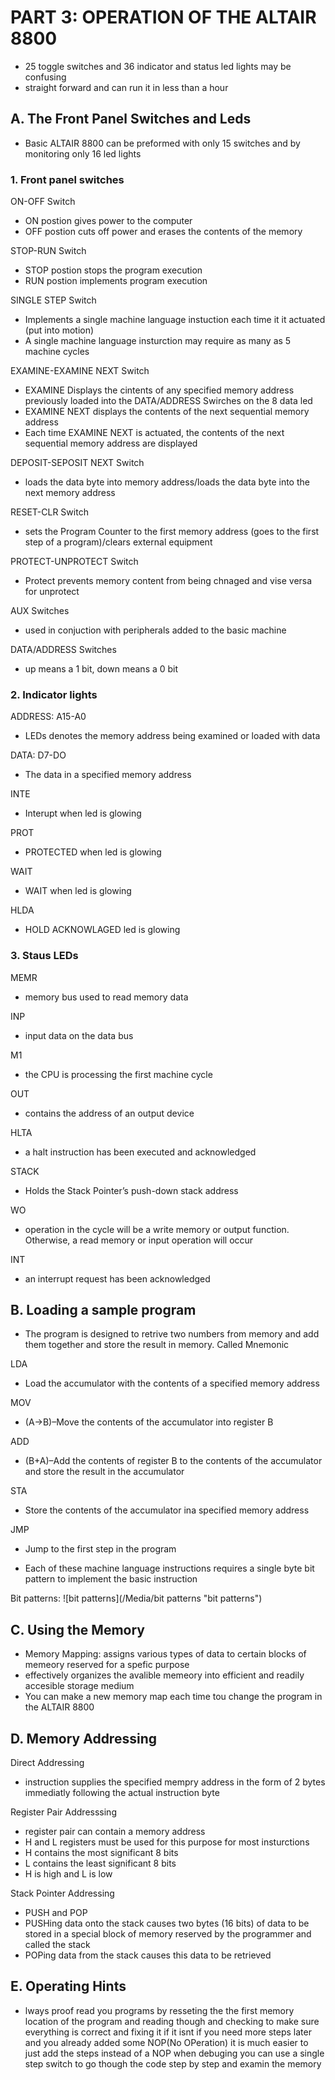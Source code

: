 # PART 3: OPERATION OF THE ALTAIR 8800

- 25 toggle switches and 36 indicator and status led lights may be confusing
- straight forward and can run it in less than a hour

## A. The Front Panel Switches and Leds

- Basic ALTAIR 8800 can be preformed with only 15 switches and by monitoring only 16 led lights

### 1. Front panel switches

ON-OFF Switch
- ON postion gives power to the computer
- OFF postion cuts off power and erases the contents of the memory

STOP-RUN Switch
- STOP postion stops the program execution
- RUN postion implements program execution

SINGLE STEP Switch
- Implements a single machine language instuction each time it it actuated (put into motion)
- A single machine language insturction may require as many as 5 machine cycles

EXAMINE-EXAMINE NEXT Switch
- EXAMINE Displays the cintents of any specified memory address previously loaded into the DATA/ADDRESS Swirches on the 8 data led
- EXAMINE NEXT displays the contents of the next sequential memory address
- Each time EXAMINE NEXT is actuated, the contents of the next sequential memory address are displayed

DEPOSIT-SEPOSIT NEXT Switch
- loads the data byte into memory address/loads the data byte into the next memory address

RESET-CLR Switch
-  sets the Program Counter to the first memory address (goes to the first step of a program)/clears external equipment

PROTECT-UNPROTECT Switch
- Protect prevents memory content from being chnaged and vise versa for unprotect

AUX Switches
- used in conjuction with peripherals added to the basic machine

DATA/ADDRESS Switches
- up means a 1 bit, down means a 0 bit

### 2. Indicator lights

ADDRESS: A15-A0
-  LEDs denotes the memory address being examined or loaded with data

DATA: D7-DO
- The data in a specified memory address

INTE
- Interupt when led is glowing

PROT
- PROTECTED when led is glowing

WAIT
- WAIT when led is glowing

HLDA
- HOLD ACKNOWLAGED led is glowing

### 3. Staus LEDs
MEMR
- memory bus used to read memory data

INP
- input data on the data bus

M1
- the CPU is processing the first machine cycle

OUT
- contains the address of an output device

HLTA
- a halt instruction has been executed and acknowledged

STACK
- Holds the Stack Pointer’s push-down stack address

WO
- operation in the cycle will be a write memory or output function. Otherwise, a read memory or input operation will occur

INT
-  an interrupt request has been acknowledged

## B. Loading a sample program

- The program is designed to retrive two numbers from memory and add them together and store the result in memory. Called Mnemonic

LDA
- Load the accumulator with the contents of a specified memory address

MOV
- (A→B)–Move the contents of the accumulator into register B

ADD
- (B+A)–Add the contents of register B to the contents of the accumulator and store the result in the accumulator

STA
- Store the contents of the accumulator ina specified memory address

JMP
- Jump to the first step in the program

- Each of these machine language instructions requires a single byte bit pattern to implement the basic instruction

Bit patterns:
![bit patterns](/Media/bit patterns "bit patterns") 

## C. Using the Memory
- Memory Mapping: assigns various types of data to certain blocks of memeory reserved for a spefic purpose
- effectively organizes the avalible memeory into efficient and readily accesible storage medium
- You can make a new memory map each time tou change the program in the ALTAIR 8800

## D. Memory Addressing
Direct Addressing
- instruction supplies the specified mempry address in the form of 2 bytes immediatly following the actual instruction byte

Register Pair Addresssing
- register pair can contain a memory address
- H and L registers must be used for this purpose for most insturctions
- H contains the most significant 8 bits 
- L contains the least significant 8 bits
- H is high and L is low

Stack Pointer Addressing
- PUSH and POP
- PUSHing data onto the stack causes two bytes (16 bits) of data to be stored in a special block of memory reserved by the programmer and called the stack
- POPing data from the stack causes this data to be retrieved

## E. Operating Hints
- lways proof read you programs by resseting the the first memory location of the program and reading though and checking to make sure everything is correct and fixing it if it isnt
if you need more steps later and you already added some NOP(No OPeration) it is much easier to just add the steps instead of a NOP
when debuging you can use a single step switch to go though the code step by step and examin the memory
